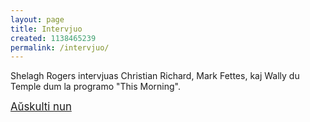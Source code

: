 ```yaml
---
layout: page
title: Intervjuo
created: 1138465239
permalink: /intervjuo/
---
```

Shelagh Rogers intervjuas Christian Richard, Mark Fettes, kaj Wally du Temple dum la programo "This Morning".

<big><a href="/files/intervjuo.rm">A&#365;skulti nun</a></big>

